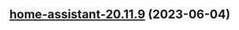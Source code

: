 ## [home-assistant-20.11.9](https://github.com/truecharts/charts/compare/home-assistant-20.11.8...home-assistant-20.11.9) (2023-06-04)
